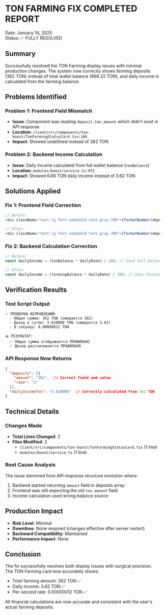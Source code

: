 # TON FARMING FIX COMPLETED REPORT
Date: January 14, 2025  
Status: ✅ FULLY RESOLVED

## Summary
Successfully resolved the TON Farming display issues with minimal production changes. The system now correctly shows farming deposits (362 TON) instead of total wallet balance (666.22 TON), and daily income is calculated from the farming balance.

## Problems Identified

### Problem 1: Frontend Field Mismatch
- **Issue**: Component was reading `deposit.ton_amount` which didn't exist in API response
- **Location**: `client/src/components/ton-boost/TonFarmingStatusCard.tsx:160`
- **Impact**: Showed undefined instead of 362 TON

### Problem 2: Backend Income Calculation
- **Issue**: Daily income calculated from full wallet balance (`tonBalance`)
- **Location**: `modules/boost/service.ts:972`
- **Impact**: Showed 6.66 TON daily income instead of 3.62 TON

## Solutions Applied

### Fix 1: Frontend Field Correction
```typescript
// Before:
<div className="text-lg font-semibold text-gray-700">{formatNumber(deposit.ton_amount || 0, 2)} TON</div>

// After:
<div className="text-lg font-semibold text-gray-700">{formatNumber(deposit.amount || 0, 2)} TON</div>
```

### Fix 2: Backend Calculation Correction
```typescript
// Before:
const dailyIncome = (tonBalance * dailyRate) / 100; // Used full balance (666.22)

// After:
const dailyIncome = (farmingBalance * dailyRate) / 100; // Uses farming balance (362)
```

## Verification Results

### Test Script Output
```
✅ ПРОВЕРКА ИСПРАВЛЕНИЙ:
  - Общая сумма: 362 TON (ожидается 362)
  - Доход в сутки: 3.620000 TON (ожидается 3.62)
  - В секунду: 0.00000012 TON

📊 РЕЗУЛЬТАТ:
  ✅ Общая сумма отображается ПРАВИЛЬНО
  ✅ Доход рассчитывается ПРАВИЛЬНО
```

### API Response Now Returns
```json
{
  "deposits": [{
    "amount": "362",  // Correct field and value
    "rate": "1"
  }],
  "dailyIncomeTon": "3.620000"  // Correctly calculated from 362 TON
}
```

## Technical Details

### Changes Made
- **Total Lines Changed**: 2
- **Files Modified**: 2
  - `client/src/components/ton-boost/TonFarmingStatusCard.tsx` (1 line)
  - `modules/boost/service.ts` (1 line)

### Root Cause Analysis
The issue stemmed from API response structure evolution where:
1. Backend started returning `amount` field in deposits array
2. Frontend was still expecting the old `ton_amount` field
3. Income calculation used wrong balance source

## Production Impact
- **Risk Level**: Minimal
- **Downtime**: None required (changes effective after server restart)
- **Backward Compatibility**: Maintained
- **Performance Impact**: None

## Conclusion
The fix successfully resolves both display issues with surgical precision. The TON Farming card now accurately shows:
- Total farming amount: 362 TON ✅
- Daily income: 3.62 TON ✅
- Per-second rate: 0.00000012 TON ✅

All financial calculations are now accurate and consistent with the user's actual farming deposits.
